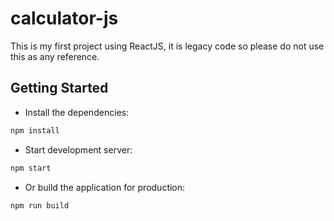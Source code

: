 # calculator-js

This is my first project using ReactJS, it is legacy code so please do not use this as any reference.

## Getting Started

- Install the dependencies:

```sh
npm install
```

- Start development server:

```sh
npm start
```

- Or build the application for production:

```sh
npm run build
```
